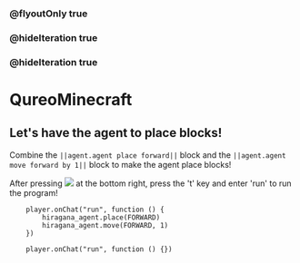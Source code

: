 ### @flyoutOnly true
### @hideIteration true
### @hideIteration true
# QureoMinecraft

## Let's have the agent to place blocks!

Combine the ``||agent.agent place forward||`` block and the ``||agent.agent move forward by 1||`` block to make the agent place blocks!

After pressing ![](https://raw.githubusercontent.com/camp-minecraft/TechkidsCampTutorial/master/images/playbutton.png) at the bottom right, press the 't' key and enter 'run' to run the program!

```ghost
    player.onChat("run", function () {
        hiragana_agent.place(FORWARD)
        hiragana_agent.move(FORWARD, 1)
    })
```

```template
    player.onChat("run", function () {})
```